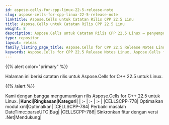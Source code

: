 ```yaml
---
id: aspose-cells-for-cpp-linux-22-5-release-note
slug: aspose-cells-for-cpp-linux-22-5-release-note
linktitle: Aspose.Cells untuk Catatan Rilis CPP 22.5 Linu
title: Aspose.Cells untuk Catatan Rilis CPP 22.5 Linu
weight: 8
description: Aspose.Cells untuk Catatan Rilis CPP 22.5 Linux – penyempurnaan terbaru, fitur baru, dan perbaikan
type: repositor
layout: releas
family_listing_page_title: Aspose.Cells for CPP 22.5 Release Notes Linu
keywords: Aspose.Cells for CPP 22.5 Release Notes Linux, Aspose.Cells for CPP 22.5 Linux updates and fixe
---
```

{{% alert color="primary" %}}

Halaman ini berisi catatan rilis untuk Aspose.Cells for C++ 22.5 untuk Linux.

{{% /alert %}}

Kami dengan bangga mengumumkan rilis Aspose.Cells for C++ 22.5 untuk Linux.
|**Kunci**|**Ringkasan**|**Kategori**|
| :- | :- | :- |
|CELLSCPP-778| Optimalkan modul xml|Optimalkan|
|CELLSCPP-784| Perbaiki masalah DateTime::parseUTC|Bug|
|CELLSCPP-786| Sinkronkan fitur dengan versi .Net|Mendukung|
